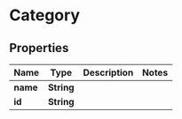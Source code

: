 
# Category

## Properties
Name | Type | Description | Notes
------------ | ------------- | ------------- | -------------
**name** | **String** |  | 
**id** | **String** |  | 



